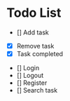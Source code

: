 # Todo List

- [] Add task
- [x] Remove task
- [x] Task completed
- [] Login
- [] Logout
- [] Register
- [] Search task
